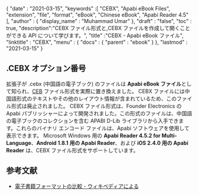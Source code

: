 {
  "date" : "2021-03-15",
  "keywords" :[ "CEBX", "Apabi eBook Files", "extension", "file", "format", "eBook", "Chinese eBook", "Apabi Reader 4.5" ],
  "author" : {
    "display_name" : "Muhammad Umar"
},
  "draft" : "false",
  "toc" : true,
  "description":"CEBX ファイル形式と,CEBX ファイルを作成して開くことができる API について学びます。",
  "title" :"CEBX - Apabi eBook ファイル",
  "linktitle" : "CEBX",
  "menu" : {
    "docs" : {
      "parent" : "ebook"
}
},
  "lastmod" : "2021-03-15"
}

## .CEBX オプション番号

拡張子が .cebx (中国語の電子ブック) のファイルは **Apabi eBook ファイル**として知られ、[CEB](/ebook/ceb/) ファイル形式を実際に置き換えました。 CEBX ファイルには中国語形式のテキストやその他のレイアウト情報が含まれているため、このファイル形式は廃止されました。 CEBX ファイル形式は、Founder Electronics の Apabi パブリッシャーによって開発されました。この形式のファイルは、中国語の電子ブックのコレクションを含む APABI D-Lib ライブラリから入手できます。これらのバイナリ エンコード ファイルは、Apabi ソフトウェアを使用して表示できます。 Microsoft Windows 用の **Apabi Reader 4.5.2 for Multi-Language**、**Android 1.8.1 用の Apabi Reader**、および **iOS 2.4.0 用の Apabi Reader** は、CEBX ファイル形式をサポートしています。

## 参考文献

* [電子書籍フォーマットの比較 - ウィキペディアによる](https://en.wikipedia.org/wiki/Comparison_of_e-book_formats)

